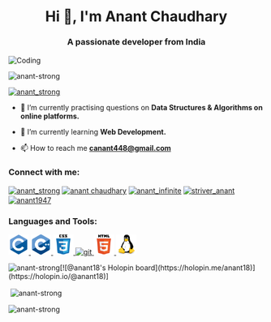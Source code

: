 <h1 align="center">Hi 👋, I'm Anant Chaudhary</h1>
<h3 align="center">A passionate developer from India</h3>
<img align="center" alt="Coding" width="300" src="https://miro.medium.com/max/1272/1*ZSVmWGcc1weENb0ShawWxw.gif">

<p align="left"> <img src="https://komarev.com/ghpvc/?username=anant-strong&label=Profile%20views&color=0e75b6&style=flat" alt="anant-strong" /> </p>

<p align="left"> <a href="https://twitter.com/anant_strong" target="blank"><img src="https://img.shields.io/twitter/follow/anant_strong?logo=twitter&style=for-the-badge" alt="anant_strong" /></a> </p>

- 🔭 I’m currently practising questions on **Data Structures & Algorithms on online platforms.**

- 🌱 I’m currently learning **Web Development.**

- 📫 How to reach me **canant448@gmail.com**

<h3 align="left">Connect with me:</h3>
<p align="left">
<a href="https://twitter.com/anant_strong" target="blank"><img align="center" src="https://raw.githubusercontent.com/rahuldkjain/github-profile-readme-generator/master/src/images/icons/Social/twitter.svg" alt="anant_strong" height="30" width="40" /></a>
<a href="https://www.linkedin.com/in/anant-chaudhary-03b2ab202/" target="blank"><img align="center" src="https://raw.githubusercontent.com/rahuldkjain/github-profile-readme-generator/master/src/images/icons/Social/linked-in-alt.svg" alt="anant chaudhary" height="30" width="40" /></a>
<a href="https://www.codechef.com/users/an_ant18" target="blank"><img align="center" src="https://cdn.jsdelivr.net/npm/simple-icons@3.1.0/icons/codechef.svg" alt="anant_infinite" height="30" width="40" /></a>
<a href="https://codeforces.com/profile/striver_anant" target="blank"><img align="center" src="https://raw.githubusercontent.com/rahuldkjain/github-profile-readme-generator/master/src/images/icons/Social/codeforces.svg" alt="striver_anant" height="30" width="40" /></a>
<a href="https://www.leetcode.com/anant1947" target="blank"><img align="center" src="https://raw.githubusercontent.com/rahuldkjain/github-profile-readme-generator/master/src/images/icons/Social/leet-code.svg" alt="anant1947" height="30" width="40" /></a>
</p>

<h3 align="left">Languages and Tools:</h3>
<p align="left"> <a href="https://www.cprogramming.com/" target="_blank" rel="noreferrer"> <img src="https://raw.githubusercontent.com/devicons/devicon/master/icons/c/c-original.svg" alt="c" width="40" height="40"/> </a> <a href="https://www.w3schools.com/cpp/" target="_blank" rel="noreferrer"> <img src="https://raw.githubusercontent.com/devicons/devicon/master/icons/cplusplus/cplusplus-original.svg" alt="cplusplus" width="40" height="40"/> </a> <a href="https://www.w3schools.com/css/" target="_blank" rel="noreferrer"> <img src="https://raw.githubusercontent.com/devicons/devicon/master/icons/css3/css3-original-wordmark.svg" alt="css3" width="40" height="40"/> </a> <a href="https://git-scm.com/" target="_blank" rel="noreferrer"> <img src="https://www.vectorlogo.zone/logos/git-scm/git-scm-icon.svg" alt="git" width="40" height="40"/> </a> <a href="https://www.w3.org/html/" target="_blank" rel="noreferrer"> <img src="https://raw.githubusercontent.com/devicons/devicon/master/icons/html5/html5-original-wordmark.svg" alt="html5" width="40" height="40"/> </a> <a href="https://www.linux.org/" target="_blank" rel="noreferrer"> <img src="https://raw.githubusercontent.com/devicons/devicon/master/icons/linux/linux-original.svg" alt="linux" width="40" height="40"/> </a> </p>

<p><img align="left" src="https://github-readme-stats.vercel.app/api/top-langs?username=anant-strong&show_icons=true&locale=en&layout=compact" alt="anant-strong" /></p>
[![@anant18's Holopin board](https://holopin.me/anant18)](https://holopin.io/@anant18)]
<p>&nbsp;<img align="center" src="https://github-readme-stats.vercel.app/api?username=anant-strong&show_icons=true&locale=en" alt="anant-strong" /></p>

<p><img align="center" src="https://github-readme-streak-stats.herokuapp.com/?user=anant-strong&" alt="anant-strong" /></p>
